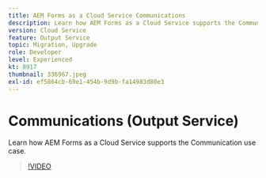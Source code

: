 ```yaml
---
title: AEM Forms as a Cloud Service Communications
description: Learn how AEM Forms as a Cloud Service supports the Communications use-case.
version: Cloud Service
feature: Output Service
topic: Migration, Upgrade
role: Developer
level: Experienced
kt: 8917
thumbnail: 336967.jpeg
exl-id: ef5864cb-69e1-454b-9d9b-fa14983d80e3
---
```

# Communications (Output Service)

Learn how AEM Forms as a Cloud Service supports the Communication use case.

>[!VIDEO](https://video.tv.adobe.com/v/336967?quality=12&learn=on)
